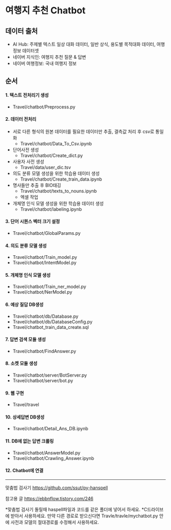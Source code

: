 # 여행지 추천 Chatbot
## 데이터 출처
- AI Hub: 주제별 텍스트 일상 대화 데이터, 일반 상식, 용도별 목적대화 데이터, 여행 정보 데이터셋
- 네이버 지식인: 여행지 추천 질문 & 답변
- 네이버 여행정보: 국내 여행지 정보

## 순서
#### 1. 텍스트 전처리기 생성
  - Travel/chatbot/Preprocess.py

#### 2. 데이터 전처리
  - 서로 다른 형식의 원본 데이터를 필요한 데이터만 추출, 결측값 처리 후 csv로 통일화
    - Travel/chatbot/Data_To_Csv.ipynb
  - 단어사전 생성
    - Travel/chatbot/Create_dict.py
  - 사용자 사전 생성
    - Travel/data/user_dic.tsv
  - 의도 분류 모델 생성을 위한 학습용 데이터 생성
    - Travel/chatbot/Create_train_data.ipynb
  - 명사들만 추출 후 BIO태깅
    - Travel/chatbot/texts_to_nouns.ipynb
    - 엑셀 작업
  - 개체명 인식 모델 생성을 위한 학습용 데이터 생성
    - Travel/chatbot/labeling.ipynb

#### 3. 단어 시퀀스 벡터 크기 설정
  - Travel/chatbot/GlobalParams.py

#### 4. 의도 분류 모델 생성
  - Travel/chatbot/Train_model.py
  - Travel/chatbot/IntentModel.py

#### 5. 개체명 인식 모델 생성
  - Travel/chatbot/Train_ner_model.py
  - Travel/chatbot/NerModel.py

#### 6. 예상 질답 DB생성
  - Travel/chatbot/db/Database.py
  - Travel/chatbot/db/DatabaseConfig.py
  - Travel/chatbot_train_data_create.sql

#### 7. 답변 검색 모듈 생성
  - Travel/chatbot/FindAnswer.py

#### 8. 소켓 모듈 생성
  - Travel/chatbot/server/BotServer.py
  - Travel/chatbot/server/bot.py

#### 9. 웹 구현
  - Travel/travel

#### 10. 상세답변 DB생성
  - Travel/chatbot/Detail_Ans_DB.ipynb

#### 11. DB에 없는 답변 크롤링
  - Travel/chatbot/AnswerModel.py
  - Travel/chatbot/Crawling_Answer.ipynb

#### 12. Chatbot에 연결


---

맞춤법 검사기
https://github.com/ssut/py-hanspell

참고용 글
https://ebbnflow.tistory.com/246

*맞춤법 검사기 돌릴때 haspell파일과 코드를 같은 폴더에 넣어서 하세요.
*C드라이브에 받아서 사용하세요. 만약 다른 경로로 받으신다면 Travle/travle/mychatbot.py 안에 사전과 모델의 절대경로를 수정해서 사용하세요.
